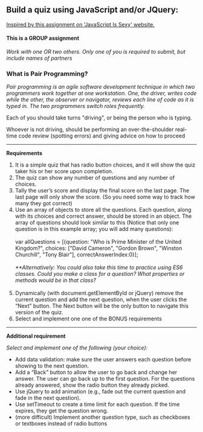 <h2>Build a quiz using JavaScript and/or JQuery:</h2>
<p><a href="http://javascriptissexy.com/how-to-learn-javascript-properly/">Inspired by this assignment on 'JavaScript Is Sexy' website.</a></p>

<h4><strong>This is a GROUP assignment</strong></h4>
<em>Work with one OR two others.</em>
<em>Only one of you is required to submit, but include names of partners</em>

<h3>What is <strong>Pair Programming</strong>?</h3>

<p>
    <em>
        Pair programming is an agile software development technique in which two programmers work together at one workstation. One, the driver, writes code while the other, the observer or navigator, reviews each line of code as it is typed in. The two programmers switch roles frequently.
    </em>
</p>
<p>Each of you should take turns "driving", or being the person who is typing.</p>
<p>Whoever is not driving, should be performing an over-the-shoulder real-time code review (spotting errors) and giving advice on how to proceed</p>

<hr>

<p><strong>Requirements</strong></p>
<ol>
<li>It is a simple quiz that has radio button choices, and it will show
the quiz taker his or her score upon completion.</li>
<li>The quiz can show any number of questions and any number of
choices.</li>
<li>Tally the user’s score and display the final score on the last page. The last page will only show the score. (So you need some way to track how many they got correct)</li>
<li>Use an array of objects to store all the questions. Each question, along with its choices and correct answer, should be stored in an object. The array of questions should look similar to this (Notice that only one question is in this example array; you will add many questions):
<br><br>
var allQuestions = [{question: "Who is Prime Minister of the United Kingdom?", choices: ["David Cameron", "Gordon Brown", "Winston Churchill", "Tony Blair"], correctAnswerIndex:0}];
<br><br>
<em>
    **Alternatively: You could also take this time to practice using ES6 classes.
    Could you make a class for a question? What properties or methods would be in that class?
</em>
<br><br>
</li>
<li>Dynamically (with document.getElementById or jQuery) remove the current question and add the next question, when the user clicks the “Next” button. The Next button will be the only button to navigate this version of the quiz.</li>
<li>Select and implement one one of the BONUS requirements</li>
</ol>

<hr>
<p><strong>Additional requirement</strong></p>
<em>Select and implement one of the following (your choice):</em>

<ul>
    <li>Add data validation: make sure the user answers each question before showing to the next question.</li>
    <li>Add a “Back” button to allow the user to go back and change her answer. The user can go back up to the first question. For the questions already answered, show the
    radio button they already picked.</li>
    <li>Use jQuery to add animation (e.g., fade out the current question and
    fade in the next question).</li>
    <li>Use setTimeout to create a time limit for each question. If
    the time expires, they get the question wrong.</li>
    <li>(more difficult) Implement another question type, such as checkboxes or textboxes instead
    of radio buttons</li>
</ul>
